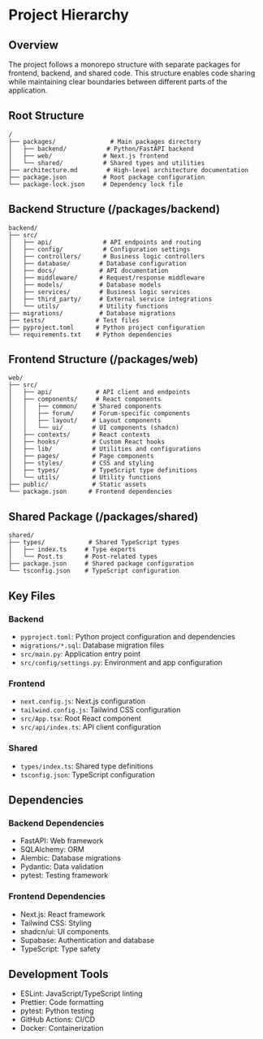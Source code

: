 # Project Hierarchy

## Overview
The project follows a monorepo structure with separate packages for frontend, backend, and shared code. This structure enables code sharing while maintaining clear boundaries between different parts of the application.

## Root Structure
```
/
├── packages/               # Main packages directory
│   ├── backend/           # Python/FastAPI backend
│   ├── web/              # Next.js frontend
│   └── shared/           # Shared types and utilities
├── architecture.md        # High-level architecture documentation
├── package.json          # Root package configuration
└── package-lock.json     # Dependency lock file
```

## Backend Structure (/packages/backend)
```
backend/
├── src/
│   ├── api/              # API endpoints and routing
│   ├── config/           # Configuration settings
│   ├── controllers/      # Business logic controllers
│   ├── database/        # Database configuration
│   ├── docs/            # API documentation
│   ├── middleware/      # Request/response middleware
│   ├── models/          # Database models
│   ├── services/        # Business logic services
│   ├── third_party/     # External service integrations
│   └── utils/           # Utility functions
├── migrations/          # Database migrations
├── tests/              # Test files
├── pyproject.toml      # Python project configuration
└── requirements.txt    # Python dependencies
```

## Frontend Structure (/packages/web)
```
web/
├── src/
│   ├── api/            # API client and endpoints
│   ├── components/     # React components
│   │   ├── common/    # Shared components
│   │   ├── forum/     # Forum-specific components
│   │   ├── layout/    # Layout components
│   │   └── ui/        # UI components (shadcn)
│   ├── contexts/      # React contexts
│   ├── hooks/         # Custom React hooks
│   ├── lib/           # Utilities and configurations
│   ├── pages/         # Page components
│   ├── styles/        # CSS and styling
│   ├── types/         # TypeScript type definitions
│   └── utils/         # Utility functions
├── public/            # Static assets
└── package.json      # Frontend dependencies
```

## Shared Package (/packages/shared)
```
shared/
├── types/            # Shared TypeScript types
│   ├── index.ts     # Type exports
│   └── Post.ts      # Post-related types
├── package.json     # Shared package configuration
└── tsconfig.json    # TypeScript configuration
```

## Key Files

### Backend
- `pyproject.toml`: Python project configuration and dependencies
- `migrations/*.sql`: Database migration files
- `src/main.py`: Application entry point
- `src/config/settings.py`: Environment and app configuration

### Frontend
- `next.config.js`: Next.js configuration
- `tailwind.config.js`: Tailwind CSS configuration
- `src/App.tsx`: Root React component
- `src/api/index.ts`: API client configuration

### Shared
- `types/index.ts`: Shared type definitions
- `tsconfig.json`: TypeScript configuration

## Dependencies

### Backend Dependencies
- FastAPI: Web framework
- SQLAlchemy: ORM
- Alembic: Database migrations
- Pydantic: Data validation
- pytest: Testing framework

### Frontend Dependencies
- Next.js: React framework
- Tailwind CSS: Styling
- shadcn/ui: UI components
- Supabase: Authentication and database
- TypeScript: Type safety

## Development Tools
- ESLint: JavaScript/TypeScript linting
- Prettier: Code formatting
- pytest: Python testing
- GitHub Actions: CI/CD
- Docker: Containerization 